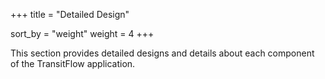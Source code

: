 +++
title = "Detailed Design"

sort_by = "weight"
weight = 4
+++

This section provides detailed designs and details about each component of the TransitFlow application.